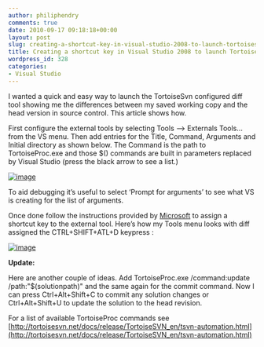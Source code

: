 ```yaml
---
author: philiphendry
comments: true
date: 2010-09-17 09:18:18+00:00
layout: post
slug: creating-a-shortcut-key-in-visual-studio-2008-to-launch-tortoisesvn-diff
title: Creating a shortcut key in Visual Studio 2008 to launch TortoiseSvn Diff
wordpress_id: 328
categories:
- Visual Studio
---
```


I wanted a quick and easy way to launch the TortoiseSvn configured diff tool showing me the differences between my saved working copy and the head version in source control. This article shows how.

First configure the external tools by selecting Tools –> Externals Tools… from the VS menu. Then add entries for the Title, Command, Arguments and Initial directory as shown below. The Command is the path to TortoiseProc.exe and those $(<param>) commands are built in parameters replaced by Visual Studio (press the black arrow to see a list.)

[![image](http://philiphendry.files.wordpress.com/2010/09/image_thumb.png)](http://philiphendry.files.wordpress.com/2010/09/image.png)

To aid debugging it’s useful to select ‘Prompt for arguments’ to see what VS is creating for the list of arguments.

Once done follow the instructions provided by [Microsoft](http://msdn.microsoft.com/en-us/library/80cb6ks3(v=VS.90).aspx) to assign a shortcut key to the external tool. Here’s how my Tools menu looks with diff assigned the CTRL+SHIFT+ATL+D keypress :

[![image](http://philiphendry.files.wordpress.com/2010/09/image_thumb1.png)](http://philiphendry.files.wordpress.com/2010/09/image1.png)

**Update:**

Here are another couple of ideas. Add TortoiseProc.exe /command:update /path:"$(solutionpath)" and the same again for the commit command. Now I can press Ctrl+Alt+Shift+C to commit any solution changes or Ctrl+Alt+Shift+U to update the solution to the head revision.

For a list of available TortoiseProc commands see [http://tortoisesvn.net/docs/release/TortoiseSVN_en/tsvn-automation.html](http://tortoisesvn.net/docs/release/TortoiseSVN_en/tsvn-automation.html)
